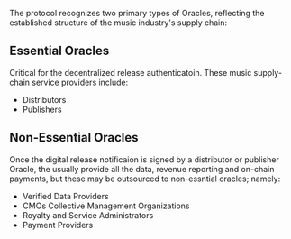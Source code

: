 The protocol recognizes two primary types of Oracles, reflecting the established structure of the music industry's supply chain: 

## Essential Oracles
Critical for the decentralized release authenticatoin. These music supply-chain service providers include:
- Distributors
- Publishers

## Non-Essential Oracles
Once the digital release notificaion is signed by a distributor or publisher Oracle, the usually provide all the data, revenue reporting and on-chain payments, but these may be outsourced to non-essntial oracles; namely:

- Verified Data Providers
- CMOs Collective Management Organizations
- Royalty and Service Administrators
- Payment Providers
